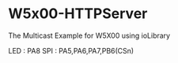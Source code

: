 # W5x00-HTTPServer
The Multicast Example for W5X00 using ioLibrary

LED : PA8
SPI : PA5,PA6,PA7,PB6(CSn)
